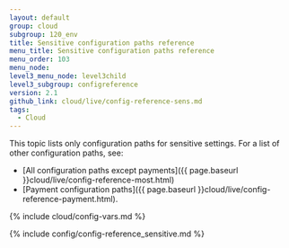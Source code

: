 ```yaml
---
layout: default
group: cloud
subgroup: 120_env
title: Sensitive configuration paths reference
menu_title: Sensitive configuration paths reference
menu_order: 103
menu_node:
level3_menu_node: level3child
level3_subgroup: configreference
version: 2.1
github_link: cloud/live/config-reference-sens.md
tags:
  - Cloud
---
```


This topic lists only configuration paths for sensitive settings. For a list of other configuration paths, see:

*	[All configuration paths except payments]({{ page.baseurl }}cloud/live/config-reference-most.html)
*	[Payment configuration paths]({{ page.baseurl }}cloud/live/config-reference-payment.html).

{% include cloud/config-vars.md %}

{% include config/config-reference_sensitive.md %}
